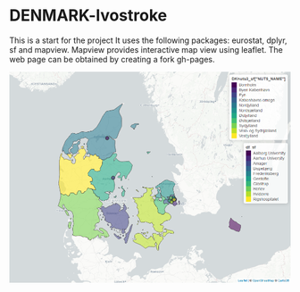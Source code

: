 # DENMARK-lvostroke
This is a start for the project
It uses the following packages: eurostat, dplyr, sf and mapview. Mapview provides interactive map view using leaflet. The web page can be obtained by creating a fork gh-pages.

[![denmark hospital](/denmark_hosp.png)](./denmark_hospital.html)
